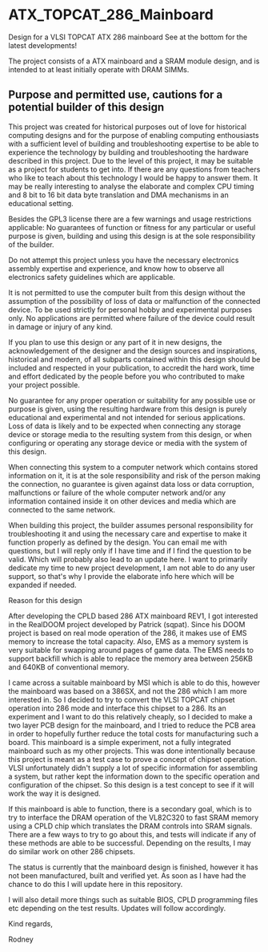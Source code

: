 # ATX_TOPCAT_286_Mainboard
Design for a VLSI TOPCAT ATX 286 mainboard
See at the bottom for the latest developments!

The project consists of a ATX mainboard and a SRAM module design, and is intended to at least initially operate with DRAM SIMMs.

## Purpose and permitted use, cautions for a potential builder of this design
This project was created for historical purposes out of love for historical computing designs and for the purpose of enabling computing enthousiasts with a sufficient level of building and troubleshooting expertise to be able to experience the technology by building and troubleshooting the hardware described in this project. Due to the level of this project, it may be suitable as a project for students to get into. If there are any questions from teachers who like to teach about this technology I would be happy to answer them. It may be really interesting to analyse the elaborate and complex CPU timing and 8 bit to 16 bit data byte translation and DMA mechanisms in an educational setting.

Besides the GPL3 license there are a few warnings and usage restrictions applicable:
No guarantees of function or fitness for any particular or useful purpose is given, building and using this design is at the sole responsibility of the builder.

Do not attempt this project unless you have the necessary electronics assembly expertise and experience, and know how to observe all electronics safety guidelines which are applicable.

It is not permitted to use the computer built from this design without the assumption of the possibility of loss of data or malfunction of the connected device. To be used strictly for personal hobby and experimental purposes only. No applications are permitted where failure of the device could result in damage or injury of any kind.

If you plan to use this design or any part of it in new designs, the acknowledgement of the designer and the design sources and inspirations, historical and modern, of all subparts contained within this design should be included and respected in your publication, to accredit the hard work, time and effort dedicated by the people before you who contributed to make your project possible.

No guarantee for any proper operation or suitability for any possible use or purpose is given, using the resulting hardware from this design is purely educational and experimental and not intended for serious applications. Loss of data is likely and to be expected when connecting any storage device or storage media to the resulting system from this design, or when configuring or operating any storage device or media with the system of this design.

When connecting this system to a computer network which contains stored information on it, it is at the sole responsibility and risk of the person making the connection, no guarantee is given against data loss or data corruption, malfunctions or failure of the whole computer network and/or any information contained inside it on other devices and media which are connected to the same network.

When building this project, the builder assumes personal responsibility for troubleshooting it and using the necessary care and expertise to make it function properly as defined by the design. You can email me with questions, but I will reply only if I have time and if I find the question to be valid. Which will probably also lead to an update here. I want to primarily dedicate my time to new project development, I am not able to do any user support, so that's why I provide the elaborate info here which will be expanded if needed.

Reason for this design

After developing the CPLD based 286 ATX mainboard REV1, I got interested in the RealDOOM project developed by Patrick (sqpat).
Since his DOOM project is based on real mode operation of the 286, it makes use of EMS memory to increase the total capacity.
Also, EMS as a memory system is very suitable for swapping around pages of game data.
The EMS needs to support backfill which is able to replace the memory area between 256KB and 640KB of conventional memory.

I came across a suitable mainboard by MSI which is able to do this, however the mainboard was based on a 386SX, and not the 286 which I am more interested in.
So I decided to try to convert the VLSI TOPCAT chipset operation into 286 mode and interface this chipset to a 286.
Its an experiment and I want to do this relatively cheaply, so I decided to make a two layer PCB design for the mainboard, and I tried to reduce the PCB area in order to hopefully further reduce the total costs for manufacturing such a board.
This mainboard is a simple experiment, not a fully integrated mainboard such as my other projects. This was done intentionally because this project is meant as a test case to prove a concept of chipset operation. VLSI unfortunately didn't supply a lot of specific information for assembling a system, but rather kept the information down to the specific operation and configuration of the chipset.  So this design is a test concept to see if it will work the way it is designed.

If this mainboard is able to function, there is a secondary goal, which is to try to interface the DRAM operation of the VL82C320 to fast SRAM memory using a CPLD chip which translates the DRAM controls into SRAM signals. There are a few ways to try to go about this, and tests will indicate if any of these methods are able to be successful. Depending on the results, I may do similar work on other 286 chipsets.

The status is currently that the mainboard design is finished, however it has not been manufactured, built and verified yet.
As soon as I have had the chance to do this I will update here in this repository.

I will also detail more things such as suitable BIOS, CPLD programming files etc depending on the test results.
Updates will follow accordingly.

Kind regards,

Rodney
